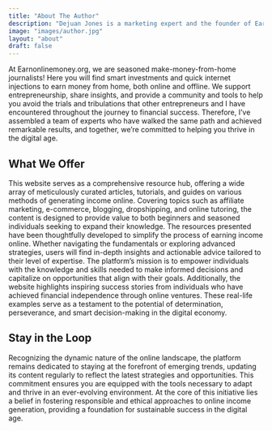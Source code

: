 ```yaml
---
title: "About The Author"
description: "Dejuan Jones is a marketing expert and the founder of Earn Money Online, dedicated to helping entrepreneurs, bloggers, and freelancers maximize their online income."
image: "images/author.jpg"
layout: "about"
draft: false
---
```


At Earnonlinemoney.org, we are seasoned make-money-from-home journalists! Here you will find smart investments and quick internet injections to earn money from home, both online and offline. We support entrepreneurship, share insights, and provide a community and tools to help you avoid the trials and tribulations that other entrepreneurs and I have encountered throughout the journey to financial success. Therefore, I’ve assembled a team of experts who have walked the same path and achieved remarkable results, and together, we’re committed to helping you thrive in the digital age.

## What We Offer

This website serves as a comprehensive resource hub, offering a wide array of meticulously curated articles, tutorials, and guides on various methods of generating income online. Covering topics such as affiliate marketing, e-commerce, blogging, dropshipping, and online tutoring, the content is designed to provide value to both beginners and seasoned individuals seeking to expand their knowledge. The resources presented have been thoughtfully developed to simplify the process of earning income online. Whether navigating the fundamentals or exploring advanced strategies, users will find in-depth insights and actionable advice tailored to their level of expertise. The platform’s mission is to empower individuals with the knowledge and skills needed to make informed decisions and capitalize on opportunities that align with their goals. Additionally, the website highlights inspiring success stories from individuals who have achieved financial independence through online ventures. These real-life examples serve as a testament to the potential of determination, perseverance, and smart decision-making in the digital economy.

## Stay in the Loop

Recognizing the dynamic nature of the online landscape, the platform remains dedicated to staying at the forefront of emerging trends, updating its content regularly to reflect the latest strategies and opportunities. This commitment ensures you are equipped with the tools necessary to adapt and thrive in an ever-evolving environment. At the core of this initiative lies a belief in fostering responsible and ethical approaches to online income generation, providing a foundation for sustainable success in the digital age.